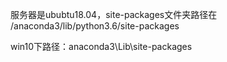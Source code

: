 服务器是ububtu18.04，site-packages文件夹路径在 /anaconda3/lib/python3.6/site-packages

win10下路径：anaconda3\Lib\site-packages